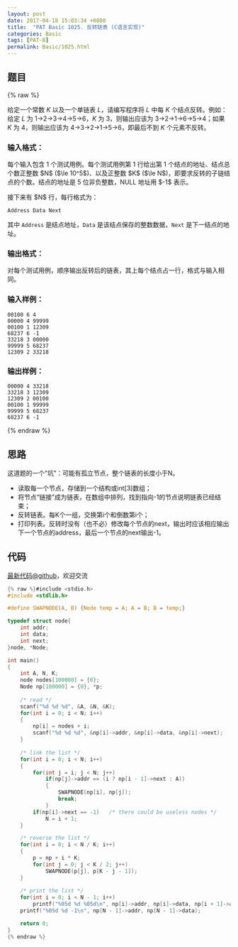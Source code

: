 ```yaml
---
layout: post
date: 2017-04-18 15:03:34 +0800
title:  "PAT Basic 1025. 反转链表 (C语言实现)"
categories: Basic
tags: [PAT-B]
permalink: Basic/1025.html
---
```


## 题目

{% raw %}<div class="ques-view"><p>给定一个常数 <span>$K$</span> 以及一个单链表 <span>$L$</span>，请编写程序将 <span>$L$</span> 中每 <span>$K$</span> 个结点反转。例如：给定 <span>$L$</span> 为 1→2→3→4→5→6，<span>$K$</span> 为 3，则输出应该为 3→2→1→6→5→4；如果 <span>$K$</span> 为 4，则输出应该为 4→3→2→1→5→6，即最后不到 <span>$K$</span> 个元素不反转。</p>
<h3 id="-">输入格式：</h3>
<p>每个输入包含 1 个测试用例。每个测试用例第 1 行给出第 1 个结点的地址、结点总个数正整数 <span>$N$</span> (<span>$\le 10^5$</span>)、以及正整数 <span>$K$</span> (<span>$\le N$</span>)，即要求反转的子链结点的个数。结点的地址是 5 位非负整数，NULL 地址用 <span>$-1$</span> 表示。</p>
<p>接下来有 <span>$N$</span> 行，每行格式为：</p>
<pre><code>Address Data Next
</code></pre><p>其中 <code>Address</code> 是结点地址，<code>Data</code> 是该结点保存的整数数据，<code>Next</code> 是下一结点的地址。</p>
<h3 id="-">输出格式：</h3>
<p>对每个测试用例，顺序输出反转后的链表，其上每个结点占一行，格式与输入相同。</p>
<h3 id="-">输入样例：</h3>
<pre><code class="lang-in">00100 6 4
00000 4 99999
00100 1 12309
68237 6 -1
33218 3 00000
99999 5 68237
12309 2 33218
</code></pre>
<h3 id="-">输出样例：</h3>
<pre><code class="lang-out">00000 4 33218
33218 3 12309
12309 2 00100
00100 1 99999
99999 5 68237
68237 6 -1
</code></pre>
</div>{% endraw %}

## 思路

这道题的一个“坑”：可能有孤立节点，整个链表的长度小于N。

- 读取每一个节点，存储到一个结构或int[3]数组；
- 将节点“链接”成为链表，在数组中排列，找到指向-1的节点说明链表已经结束；
- 反转链表。每K个一组，交换第i个和倒数第i个；
- 打印列表。反转时没有（也不必）修改每个节点的next，输出时应该相应输出下一个节点的address，最后一个节点的next输出-1。

## 代码

[最新代码@github](https://github.com/OliverLew/PAT/blob/master/PATBasic/1025.c)，欢迎交流
```c
{% raw %}#include <stdio.h>
#include <stdlib.h>

#define SWAPNODE(A, B) {Node temp = A; A = B; B = temp;}

typedef struct node{
    int addr;
    int data;
    int next;
}node, *Node;

int main()
{
    int A, N, K;
    node nodes[100000] = {0};
    Node np[100000] = {0}, *p;
    
    /* read */
    scanf("%d %d %d", &A, &N, &K);
    for(int i = 0; i < N; i++) 
    {
        np[i] = nodes + i;
        scanf("%d %d %d", &np[i]->addr, &np[i]->data, &np[i]->next);
    }
    
    /* link the list */
    for(int i = 0; i < N; i++)
    {
        for(int j = i; j < N; j++)
            if(np[j]->addr == (i ? np[i - 1]->next : A))
            {
                SWAPNODE(np[i], np[j]);
                break;
            }
        if(np[i]->next == -1)   /* there could be useless nodes */
            N = i + 1;
    }

    /* reverse the list */
    for(int i = 0; i < N / K; i++)
    {
        p = np + i * K;
        for(int j = 0; j < K / 2; j++)
            SWAPNODE(p[j], p[K - j - 1]);
    }
    
    /* print the list */
    for(int i = 0; i < N - 1; i++)
        printf("%05d %d %05d\n", np[i]->addr, np[i]->data, np[i + 1]->addr);
    printf("%05d %d -1\n", np[N - 1]->addr, np[N - 1]->data);

    return 0;
}
{% endraw %}
```